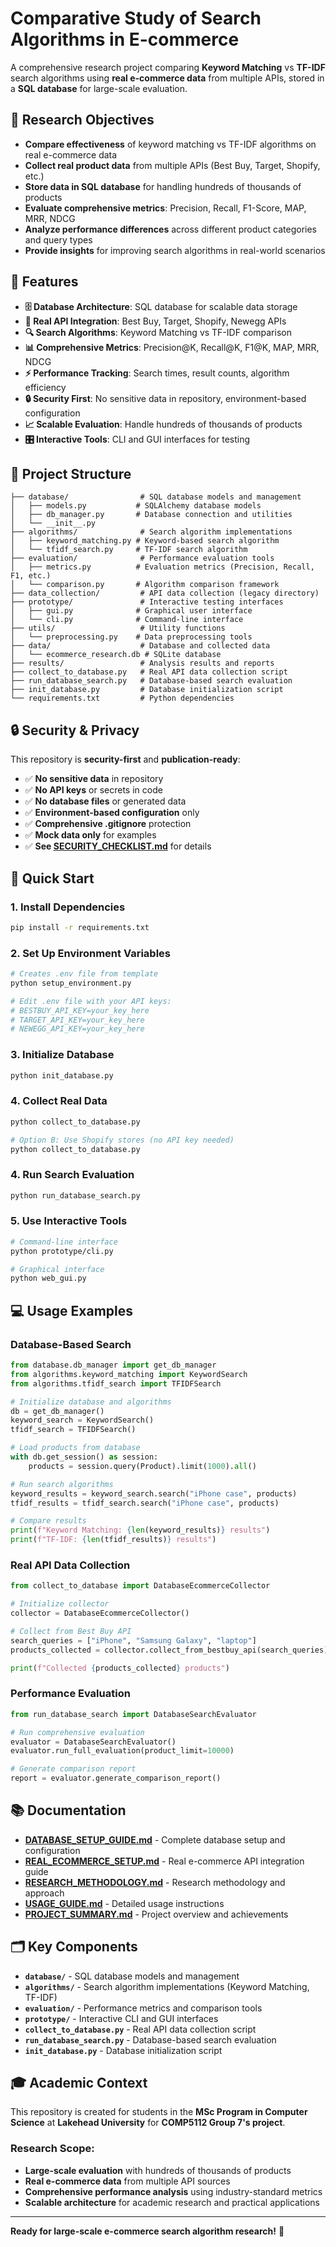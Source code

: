# Comparative Study of Search Algorithms in E-commerce

A comprehensive research project comparing **Keyword Matching** vs **TF-IDF** search algorithms using **real e-commerce data** from multiple APIs, stored in a **SQL database** for large-scale evaluation.

## 🎯 Research Objectives

- **Compare effectiveness** of keyword matching vs TF-IDF algorithms on real e-commerce data
- **Collect real product data** from multiple APIs (Best Buy, Target, Shopify, etc.)
- **Store data in SQL database** for handling hundreds of thousands of products
- **Evaluate comprehensive metrics**: Precision, Recall, F1-Score, MAP, MRR, NDCG
- **Analyze performance differences** across different product categories and query types
- **Provide insights** for improving search algorithms in real-world scenarios

## 🚀 Features

- **🗄️ Database Architecture**: SQL database for scalable data storage
- **🛒 Real API Integration**: Best Buy, Target, Shopify, Newegg APIs
- **🔍 Search Algorithms**: Keyword Matching vs TF-IDF comparison
- **📊 Comprehensive Metrics**: Precision@K, Recall@K, F1@K, MAP, MRR, NDCG
- **⚡ Performance Tracking**: Search times, result counts, algorithm efficiency
- **🔒 Security First**: No sensitive data in repository, environment-based configuration
- **📈 Scalable Evaluation**: Handle hundreds of thousands of products
- **🎛️ Interactive Tools**: CLI and GUI interfaces for testing

## 📁 Project Structure

```
├── database/                # SQL database models and management
│   ├── models.py           # SQLAlchemy database models
│   ├── db_manager.py       # Database connection and utilities
│   └── __init__.py
├── algorithms/              # Search algorithm implementations
│   ├── keyword_matching.py # Keyword-based search algorithm
│   └── tfidf_search.py     # TF-IDF search algorithm
├── evaluation/              # Performance evaluation tools
│   ├── metrics.py          # Evaluation metrics (Precision, Recall, F1, etc.)
│   └── comparison.py       # Algorithm comparison framework
├── data_collection/         # API data collection (legacy directory)
├── prototype/               # Interactive testing interfaces
│   ├── gui.py              # Graphical user interface
│   └── cli.py              # Command-line interface
├── utils/                   # Utility functions
│   └── preprocessing.py    # Data preprocessing tools
├── data/                    # Database and collected data
│   └── ecommerce_research.db # SQLite database
├── results/                 # Analysis results and reports
├── collect_to_database.py   # Real API data collection script
├── run_database_search.py   # Database-based search evaluation
├── init_database.py         # Database initialization script
└── requirements.txt         # Python dependencies
```

## 🔒 Security & Privacy

This repository is **security-first** and **publication-ready**:

- ✅ **No sensitive data** in repository
- ✅ **No API keys** or secrets in code
- ✅ **No database files** or generated data
- ✅ **Environment-based configuration** only
- ✅ **Comprehensive .gitignore** protection
- ✅ **Mock data only** for examples
- ✅ **See [SECURITY_CHECKLIST.md](SECURITY_CHECKLIST.md)** for details

## 🚀 Quick Start

### **1. Install Dependencies**
```bash
pip install -r requirements.txt
```

### **2. Set Up Environment Variables**
```bash
# Creates .env file from template
python setup_environment.py

# Edit .env file with your API keys:
# BESTBUY_API_KEY=your_key_here
# TARGET_API_KEY=your_key_here
# NEWEGG_API_KEY=your_key_here
```

### **3. Initialize Database**
```bash
python init_database.py
```

### **4. Collect Real Data**
```bash
python collect_to_database.py

# Option B: Use Shopify stores (no API key needed)
python collect_to_database.py
```

### **4. Run Search Evaluation**
```bash
python run_database_search.py
```

### **5. Use Interactive Tools**
```bash
# Command-line interface
python prototype/cli.py

# Graphical interface
python web_gui.py
```

## 💻 Usage Examples

### **Database-Based Search**
```python
from database.db_manager import get_db_manager
from algorithms.keyword_matching import KeywordSearch
from algorithms.tfidf_search import TFIDFSearch

# Initialize database and algorithms
db = get_db_manager()
keyword_search = KeywordSearch()
tfidf_search = TFIDFSearch()

# Load products from database
with db.get_session() as session:
    products = session.query(Product).limit(1000).all()

# Run search algorithms
keyword_results = keyword_search.search("iPhone case", products)
tfidf_results = tfidf_search.search("iPhone case", products)

# Compare results
print(f"Keyword Matching: {len(keyword_results)} results")
print(f"TF-IDF: {len(tfidf_results)} results")
```

### **Real API Data Collection**
```python
from collect_to_database import DatabaseEcommerceCollector

# Initialize collector
collector = DatabaseEcommerceCollector()

# Collect from Best Buy API
search_queries = ["iPhone", "Samsung Galaxy", "laptop"]
products_collected = collector.collect_from_bestbuy_api(search_queries)

print(f"Collected {products_collected} products")
```

### **Performance Evaluation**
```python
from run_database_search import DatabaseSearchEvaluator

# Run comprehensive evaluation
evaluator = DatabaseSearchEvaluator()
evaluator.run_full_evaluation(product_limit=10000)

# Generate comparison report
report = evaluator.generate_comparison_report()
```

## 📚 Documentation

- **[DATABASE_SETUP_GUIDE.md](DATABASE_SETUP_GUIDE.md)** - Complete database setup and configuration
- **[REAL_ECOMMERCE_SETUP.md](REAL_ECOMMERCE_SETUP.md)** - Real e-commerce API integration guide
- **[RESEARCH_METHODOLOGY.md](RESEARCH_METHODOLOGY.md)** - Research methodology and approach
- **[USAGE_GUIDE.md](USAGE_GUIDE.md)** - Detailed usage instructions
- **[PROJECT_SUMMARY.md](PROJECT_SUMMARY.md)** - Project overview and achievements

## 🗂️ Key Components

- **`database/`** - SQL database models and management
- **`algorithms/`** - Search algorithm implementations (Keyword Matching, TF-IDF)
- **`evaluation/`** - Performance metrics and comparison tools
- **`prototype/`** - Interactive CLI and GUI interfaces
- **`collect_to_database.py`** - Real API data collection script
- **`run_database_search.py`** - Database-based search evaluation
- **`init_database.py`** - Database initialization script

## 🎓 Academic Context

This repository is created for students in the **MSc Program in Computer Science** at **Lakehead University** for **COMP5112 Group 7's project**.

### **Research Scope:**
- **Large-scale evaluation** with hundreds of thousands of products
- **Real e-commerce data** from multiple API sources
- **Comprehensive performance analysis** using industry-standard metrics
- **Scalable architecture** for academic research and practical applications

---

**Ready for large-scale e-commerce search algorithm research!** 🚀
